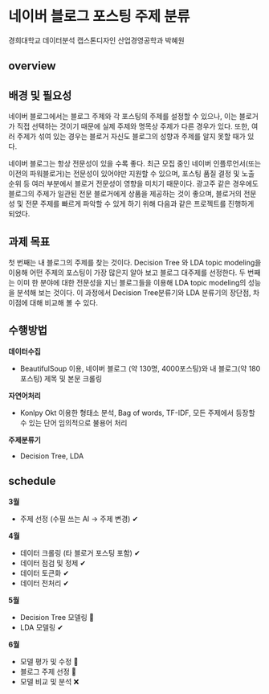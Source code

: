 # 네이버 블로그 포스팅 주제 분류
경희대학교 데이터분석 캡스톤디자인
산업경영공학과 박혜원

## overview

## 배경 및 필요성
네이버 블로그에서는 블로그 주제와 각 포스팅의 주제를 설정할 수 있으나, 이는 블로거가 직접 선택하는 것이기 때문에 실제 주제와 명목상 주제가 다른 경우가 있다. 또한, 여러 주제가 섞여 있는 경우는 블로거 자신도 블로그의 성향과 주제를 알지 못할 때가 있다.

네이버 블로그는 항상 전문성이 있을 수록 좋다. 최근 모집 중인 네이버 인플루언서(또는 이전의 파워블로거)는 전문성이 있어야만 지원할 수 있으며, 포스팅 품질 결정 및 노출 순위 등 여러 부분에서 블로거 전문성이 영향을 미치기 때문이다. 광고주 같은 경우에도 블로그의 주제가 일관된 전문 블로거에게 상품을 제공하는 것이 좋으며, 블로거의 전문성 및 전문 주제를 빠르게 파악할 수 있게 하기 위해 다음과 같은 프로젝트를 진행하게 되었다.

## 과제 목표
첫 번째는 내 블로그의 주제를 찾는 것이다. Decision Tree 와 LDA topic modeling을 이용해 어떤 주제의 포스팅이 가장 많은지 알아 보고 블로그 대주제를 선정한다. 두 번째는 이미 한 분야에 대한 전문성을 지닌 블로그들을 이용해 LDA topic modeling의 성능을 분석해 보는 것이다. 이 과정에서 Decision Tree분류기와 LDA 분류기의 장단점, 차이점에 대해 비교해 볼 수 있다.

## 수행방법
**데이터수집**
 * BeautifulSoup 이용, 네이버 블로그 (약 130명, 4000포스팅)와 내 블로그(약 180 포스팅) 제목 및 본문 크롤링

**자연어처리**
 * Konlpy Okt 이용한 형태소 분석, Bag of words, TF-IDF, 모든 주제에서 등장할 수 있는 단어 임의적으로 불용어 처리

**주제분류기**
 * Decision Tree, LDA

## schedule
**3월** 
 * 주제 선정 (수필 쓰는 AI → 주제 변경) ✔

**4월**
 * 데이터 크롤링 (타 블로거 포스팅 포함) ✔ 
 * 데이터 점검 및 정제 ✔ 
 * 데이터 토큰화 ✔ 
 * 데이터 전처리 ✔

**5월**
 * Decision Tree 모델링 🔺 
 * LDA 모델링 ✔

**6월**
 * 모델 평가 및 수정 🔺 
 * 블로그 주제 선정 🔺 
 * 모델 비교 및 분석 ❌